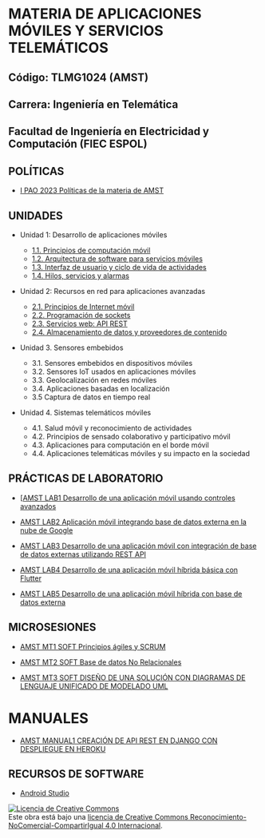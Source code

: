# MATERIA DE APLICACIONES MÓVILES Y SERVICIOS TELEMÁTICOS
## Código: TLMG1024 (AMST)
## Carrera: Ingeniería en Telemática
## Facultad de Ingeniería en Electricidad y Computación (FIEC ESPOL)


## POLÍTICAS
* [I PAO 2023 Políticas de la materia de AMST](https://aulavirtual.espol.edu.ec/courses/19786/files/3518494/download?wrap=1)

## UNIDADES

* Unidad 1: Desarrollo de aplicaciones móviles
    * [1.1. Principios de computación móvil](unidades/unidad1/unidad1_1.md)
    * [1.2. Arquitectura de software para servicios móviles](unidades/unidad1/unidad1_2.md)
    * [1.3. Interfaz de usuario y ciclo de vida de actividades](unidades/unidad1/unidad1_3.md)
    * [1.4. Hilos, servicios y alarmas](unidades/unidad1/unidad1_4.md)

* Unidad 2: Recursos en red para aplicaciones avanzadas
    * [2.1. Principios de Internet móvil](unidades/unidad2/unidad2_1.md)
    * [2.2. Programación de sockets](unidades/unidad2/unidad2_2.md)
    * [2.3. Servicios web: API REST](unidades/unidad2/unidad2_3.md)
    * [2.4. Almacenamiento de datos y proveedores de contenido](unidades/unidad2/unidad2_4.md)

* Unidad 3. Sensores embebidos
    * 3.1. Sensores embebidos en dispositivos móviles
    * 3.2. Sensores IoT usados en aplicaciones móviles
    * 3.3. Geolocalización en redes móviles
    * 3.4. Aplicaciones basadas en localización
    * 3.5 Captura de datos en tiempo real

* Unidad 4. Sistemas telemáticos móviles
    * 4.1. Salud móvil y reconocimiento de actividades
    * 4.2. Principios de sensado colaborativo y participativo móvil
    * 4.3. Aplicaciones para computación en el borde móvil
    * 4.4. Aplicaciones telemáticas móviles y su impacto en la sociedad

## PRÁCTICAS DE LABORATORIO
* [[AMST LAB1 Desarrollo de una aplicación móvil usando controles avanzados](laboratorios/laboratorio1.md)

* [AMST LAB2 Aplicación móvil integrando base de datos externa en la nube de Google](laboratorios/laboratorio2.md)

* [AMST LAB3 Desarrollo de una aplicación móvil con integración de base de datos externas utilizando REST API](laboratorios/laboratorio3.md)

* [AMST LAB4 Desarrollo de una aplicación móvil híbrida básica con Flutter](laboratorios/laboratorio4.md)

* [AMST LAB5 Desarrollo de una aplicación móvil híbrida con base de datos externa](laboratorios/laboratorio5.md)


## MICROSESIONES
* [AMST MT1 SOFT Principios ágiles y SCRUM](microsesiones/microsesion1_software_scrum.md)

* [AMST MT2 SOFT Base de datos No Relacionales](microsesiones/microsesion2_software_noSQL.md)

* [AMST MT3 SOFT DISEÑO DE UNA SOLUCIÓN CON DIAGRAMAS DE LENGUAJE UNIFICADO DE MODELADO UML](microsesiones/microsesion3_software_uml.md)


# MANUALES
* [AMST MANUAL1 CREACIÓN DE API REST EN DJANGO CON DESPLIEGUE EN HEROKU](https://aulavirtual.espol.edu.ec/files/3695699/download?download_frd=1)

## RECURSOS DE SOFTWARE
- [Android Studio](https://developer.android.com/studio)

<a rel="license" href="http://creativecommons.org/licenses/by-nc-sa/4.0/"><img alt="Licencia de Creative Commons" style="border-width:0" src="https://i.creativecommons.org/l/by-nc-sa/4.0/88x31.png" /></a><br />Este obra está bajo una <a rel="license" href="http://creativecommons.org/licenses/by-nc-sa/4.0/">licencia de Creative Commons Reconocimiento-NoComercial-CompartirIgual 4.0 Internacional</a>.

<!-- Google tag (gtag.js) -->
<script async src="https://www.googletagmanager.com/gtag/js?id=G-711FMTCF19"></script>
<script>
  window.dataLayer = window.dataLayer || [];
  function gtag(){dataLayer.push(arguments);}
  gtag('js', new Date());

  gtag('config', 'G-711FMTCF19');
</script>




